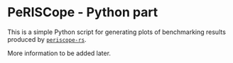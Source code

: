 # PeRISCope - Python part

This is a simple Python script for generating plots of benchmarking results
produced by [`periscope-rs`](https://www.github.com/nfejzic/periscope-rs).

More information to be added later.

